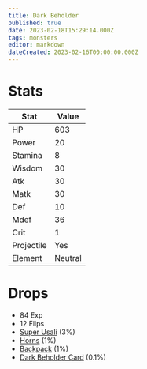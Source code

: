 ```yaml
---
title: Dark Beholder
published: true
date: 2023-02-18T15:29:14.000Z
tags: monsters
editor: markdown
dateCreated: 2023-02-16T00:00:00.000Z
---
```


# Stats
|Stat|Value|
|-|-|
|HP|603|
|Power|20|
|Stamina|8|
|Wisdom|30|
|Atk|30|
|Matk|30|
|Def|10|
|Mdef|36|
|Crit|1|
|Projectile|Yes|
|Element|Neutral|

# Drops
 * 84 Exp
 * 12 Flips
 * [Super Usali](/items/super-usali.md) (3%)
 * [Horns](/items/horns.md) (1%)
 * [Backpack](/items/backpack.md) (1%)
 * [Dark Beholder Card](/items/dark-beholder-card.md) (0.1%)
